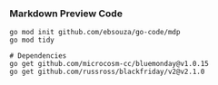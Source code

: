### Markdown Preview Code


```
go mod init github.com/ebsouza/go-code/mdp
go mod tidy

```

```
# Dependencies
go get github.com/microcosm-cc/bluemonday@v1.0.15
go get github.com/russross/blackfriday/v2@v2.1.0
```